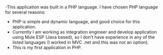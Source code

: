 -This application was built in a PHP language.
I have chosen PHP language for several reasons:
-	PHP is simple and dynamic language, and good choice for this application.
-	Currently I am working as integration engineer and develop application using Mule ESP (Java based), so I don’t have experience in any of the listed languages (I worked in MVC .net and this was not an option).
-	This is my first application in PHP.
